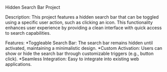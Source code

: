 Hidden Search Bar Project

Description:
This project features a hidden search bar that can be toggled using a specific user action, 
such as clicking an icon. This functionality enhances user experience by providing a clean interface with quick access to search capabilities.

Features:
*Toggleable Search Bar: The search bar remains hidden until activated, maintaining a minimalistic design.
*Custom Activation: Users can show or hide the search bar through customizable triggers (e.g., button click).
*Seamless Integration: Easy to integrate into existing web applications.
